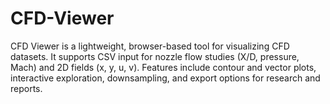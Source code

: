 # CFD-Viewer
CFD Viewer is a lightweight, browser-based tool for visualizing CFD datasets. It supports CSV input for nozzle flow studies (X/D, pressure, Mach) and 2D fields (x, y, u, v). Features include contour and vector plots, interactive exploration, downsampling, and export options for research and reports.
